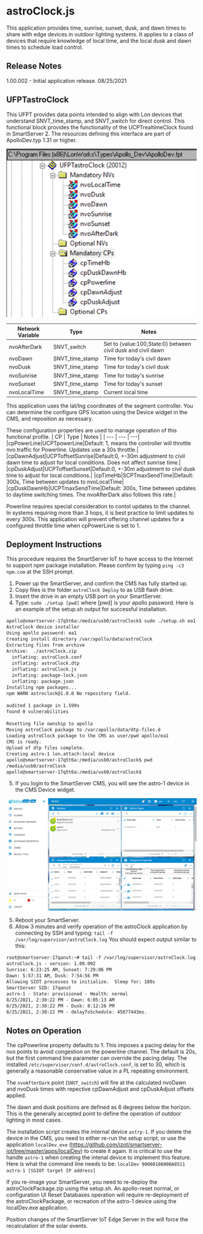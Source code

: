# astroClock.js
This application provides time, sunrise, sunset, dusk, and dawn times to share with edge devices in outdoor lighting systems.  It applies to a class of devices that require knowledge of local time, and the local dusk and dawn times to schedule load control.  
## Release Notes
1.00.002 - Initial application release.  08/25/2021
## UFPTastroClock
This UFPT provides data points intended to align with Lon devices that understand SNVT_time_stamp, and SNVT_switch for direct control.  This functional block provides the functionality of the UCPTrealtimeClock found in SmartServer 2. The resources defining this interface are part of ApolloDev.typ 1.31 or higher.

![UFPTastroClock](images/AstroClock%20UFPT.png)

| Network Variable | Type | Notes |
|--- | --- | ---|
|nvoAfterDark|SNVT_switch|Set to {value:100,State:0} between civil dusk and civil dawn|
|nvoDawn|SNVT_time_stamp|Time for today's civil dawn|
|nvoDusk|SNVT_time_stamp|Time for today's civil dusk|
|nvoSunrise|SNVT_time_stamp|Time for today's sunrise|
nvoSunset|SNVT_time_stamp|Time for today's sunset|
|nvoLocalTime|SNVT_time_stamp|Current local time|

This application uses the lat/lng coordinates of the segment controller.  You can determine the configure GPS location using the Device widget in the CMS, and reposition as necessary. 

These configuration properties are used to manage operation of this functional profile.
| CP | Type | Notes |
| --- | --- | ---|
|cpPowerLine|UCPTpowerLine|Default: 1, means the controller will throttle nvo traffic for Powerline.  Updates use a 30s throttle.|
|cpDawnAdjust|UCPToffsetSunrise|Default:0, +-30m adjustment to civil dawn time to adjust for local conditions.  Does not affect sunrise time.|
|cpDuskAdjust|UCPToffsetSunset|Default:0, +-30m adjustment to civil dusk time to adjust for local conditions.|
|cpTimeHb|SCPTmaxSendTime|Default: 300s, Time between updates to nvoLocalTime|
|cpDuskDawnHb|UCPTmaxSendTime|Default: 300s, Time between updates to daytime switching times.  The nvoAfterDark also follows this rate.|

Powerline requires special consideration to contol updates to the channel.  In systems requiring more than 3 hops, it is best practice to limit updates to every 300s.  This application will prevent offering channel updates for a configured throttle time when cpPowerLine is set to 1.

## Deployment Instructions
This procedure requires the SmartServer IoT to have access to the Internet to support npm package installation.  Please confirm by typing `ping -c3 npm.com` at the SSH prompt.
1. Power up the SmartServer, and confirm the CMS has fully started up.
2. Copy files is the folder `astroClock Deploy` to as USB flash drive.
3. Insert the drive in an empty USB port on your SmartServer.  
4. Type: `sudo ./setup [pwd]` where [pwd] is your apollo password.
Here is an example of the setup.sh output for successful installation. 
```
apollo@smartserver-17q5t6a:/media/usb0/astroClock$ sudo ./setup.sh ea1
AstroClock device installer
Using apollo password: ea1
Creating install directory /var/apollo/data/astroClock
Extracting files from archive
Archive:  ./astroClock.zip
  inflating: astroClock.conf
  inflating: astroClock.dtp
  inflating: astroClock.js
  inflating: package-lock.json
  inflating: package.json
Installing npm packages...
npm WARN astroclock@1.0.0 No repository field.

audited 1 package in 1.599s
found 0 vulnerabilities

Resetting file ownship to apollo
Moving astroClock package to /var/apollo/data/dtp-files.d
Loading astroClock package to the CMS as user/pwd apollo/ea1
CMS is ready.
Upload of dtp files complete.
Creating astro-1 lon.attach:local device
apollo@smartserver-17q5t6a:/media/usb0/astroClock$ pwd
/media/usb0/astroClock
apollo@smartserver-17q5t6a:/media/usb0/astroClock$
```

5. If you login to the SmartServer CMS, you will see the astro-1 device in the CMS Device widget.

![Installed AstroClock](images/AstroClockInstalled.png)

5. Reboot your SmartServer.  
6. Allow 3 minutes and verify operation of the astroClock application by connecting by SSH and typing: `tail -f /var/log/supervisor/astroClock.log` You should expect output similar to this:
```
root@smartserver-17qanut:~# tail -f /var/log/supervisor/astroClock.log
astroClock.js - version: 1.00.002
Sunrise: 6:23:25 AM, Sunset: 7:29:06 PM
Dawn: 5:57:31 AM, Dusk: 7:54:56 PM
Allowing SIOT processes to initialize.  Sleep for: 180s
SmartServer SID: 17qanut
astro-1 - State: provisioned - Health: normal
8/25/2021, 2:30:22 PM - Dawn: 6:05:13 AM
8/25/2021, 2:30:22 PM - Dusk: 8:12:26 PM
8/25/2021, 2:30:22 PM - delayToSchedule: 45877443ms.
```
## Notes on Operation
The cpPowerline property defaults to 1.  This imposes a pacing delay for the nvo points to avoid congestion on the powerline channel.  The default is 20s, but the first command line parameter can override the pacing delay.  The installed `/etc/supervisor/conf.d/astroClock.conf`, is set to 30, which is generally a reasonable conservative value in a PL repeating environment.  

The `nvoAfterDark` point (`SNVT_switch`) will fire at the calculated nvoDawn and nvoDusk times with repective cpDawnAdjust and cpDuskAdjust offsets applied.  

The dawn and dusk positions are defined as 6 degrees below the horizon.  This is the generally accepted point to define the operation of outdoor lighting in most cases.

The installation script creates the internal device `astrp-1`.  If you delete the device in the CMS, you need to either re-run the setup script, or use the application `localDev.exe` (https://github.com/izot/smartserver-iot/tree/master/apps/localDev) to create it again.  It is critical to use the handle `astro-1` when creating the intenal device to implement this feature.  Here is what the command line needs to be:
 `localDev 90000106000A8511 astro-1 [SSIOT target IP address]`

 If you re-image your SmartServer, you need to re-deploy the astroClockPackage.zip using the setup.sh.  An apollo-reset normal, or configuration UI Reset Databases operation will require re-deployment of the astroClockPackage, or recreation of the astro-1 device using the localDev.exe application.

 Position changes of the SmartServer IoT Edge Server in the will force the recalculation of the solar events.



